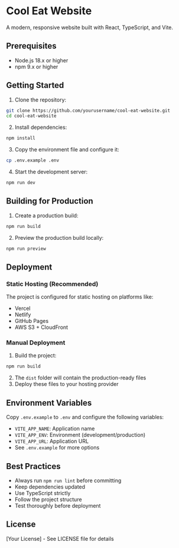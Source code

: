 # Cool Eat Website

A modern, responsive website built with React, TypeScript, and Vite.

## Prerequisites

- Node.js 18.x or higher
- npm 9.x or higher

## Getting Started

1. Clone the repository:

```bash
git clone https://github.com/yourusername/cool-eat-website.git
cd cool-eat-website
```

2. Install dependencies:

```bash
npm install
```

3. Copy the environment file and configure it:

```bash
cp .env.example .env
```

4. Start the development server:

```bash
npm run dev
```

## Building for Production

1. Create a production build:

```bash
npm run build
```

2. Preview the production build locally:

```bash
npm run preview
```

## Deployment

### Static Hosting (Recommended)

The project is configured for static hosting on platforms like:

- Vercel
- Netlify
- GitHub Pages
- AWS S3 + CloudFront

### Manual Deployment

1. Build the project:

```bash
npm run build
```

2. The `dist` folder will contain the production-ready files
3. Deploy these files to your hosting provider

## Environment Variables

Copy `.env.example` to `.env` and configure the following variables:

- `VITE_APP_NAME`: Application name
- `VITE_APP_ENV`: Environment (development/production)
- `VITE_APP_URL`: Application URL
- See `.env.example` for more options

## Best Practices

- Always run `npm run lint` before committing
- Keep dependencies updated
- Use TypeScript strictly
- Follow the project structure
- Test thoroughly before deployment

## License

[Your License] - See LICENSE file for details
